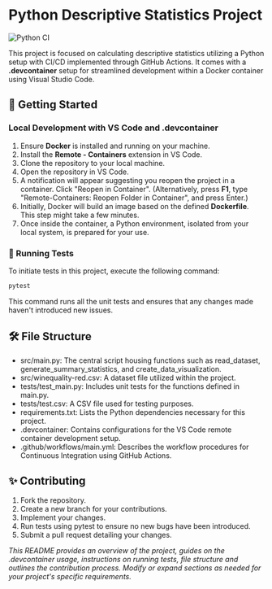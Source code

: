 # Python Descriptive Statistics Project

![Python CI](https://github.com/aghakishiyeva/ids706-mini-project-2.1/actions/workflows/main.yml/badge.svg)

This project is focused on calculating descriptive statistics utilizing a Python setup with CI/CD implemented through GitHub Actions. It comes with a **.devcontainer** setup for streamlined development within a Docker container using Visual Studio Code.

## 🚀 Getting Started

### Local Development with VS Code and .devcontainer
1. Ensure **Docker** is installed and running on your machine.
2. Install the **Remote - Containers** extension in VS Code.
3. Clone the repository to your local machine.
4. Open the repository in VS Code.
5. A notification will appear suggesting you reopen the project in a container. Click "Reopen in Container". (Alternatively, press **F1**, type "Remote-Containers: Reopen Folder in Container", and press Enter.)
6. Initially, Docker will build an image based on the defined **Dockerfile**. This step might take a few minutes.
7. Once inside the container, a Python environment, isolated from your local system, is prepared for your use.

### 🧪 Running Tests

To initiate tests in this project, execute the following command:

```bash
pytest
```

This command runs all the unit tests and ensures that any changes made haven't introduced new issues.

## 🛠️ File Structure
* src/main.py: The central script housing functions such as read_dataset, generate_summary_statistics, and create_data_visualization.
* src/winequality-red.csv: A dataset file utilized within the project.
* tests/test_main.py: Includes unit tests for the functions defined in main.py.
* tests/test.csv: A CSV file used for testing purposes.
* requirements.txt: Lists the Python dependencies necessary for this project.
* .devcontainer: Contains configurations for the VS Code remote container development setup.
* .github/workflows/main.yml: Describes the workflow procedures for Continuous Integration using GitHub Actions.

## ✨ Contributing
1. Fork the repository.<br>
2. Create a new branch for your contributions.<br>
3. Implement your changes.<br>
4. Run tests using pytest to ensure no new bugs have been introduced.<br>
5. Submit a pull request detailing your changes.

*_This README provides an overview of the project, guides on the .devcontainer usage, instructions on running tests, file structure and outlines the contribution process. Modify or expand sections as needed for your project's specific requirements._*


